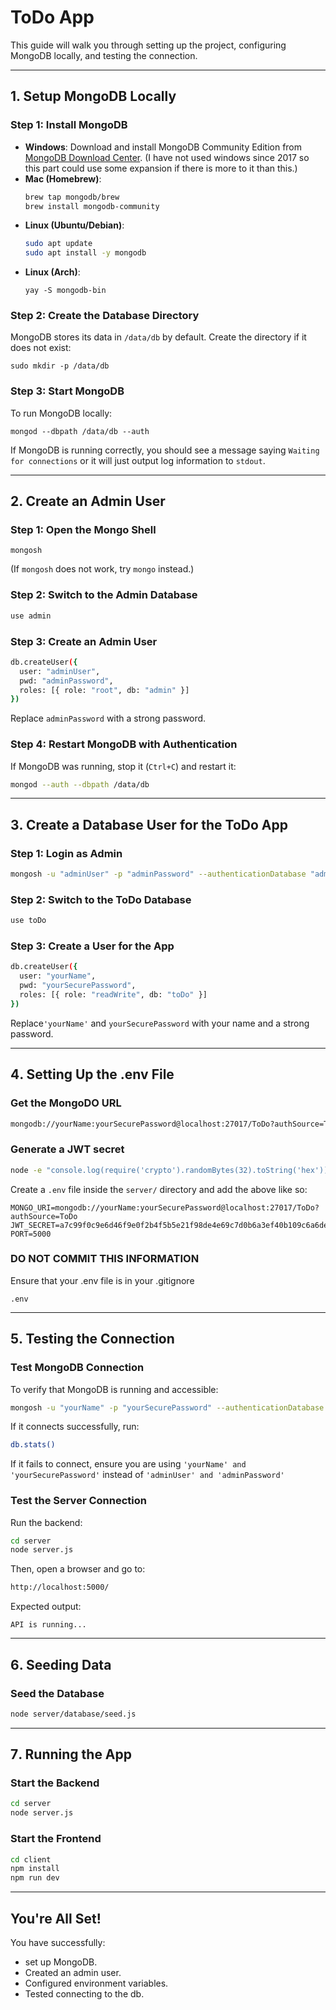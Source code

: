 # ToDo App

This guide will walk you through setting up the project, configuring MongoDB locally, and testing the connection.

---

## **1️. Setup MongoDB Locally**

### **Step 1: Install MongoDB**
- **Windows**: Download and install MongoDB Community Edition from [MongoDB Download Center](https://www.mongodb.com/try/download/community). (I have not used windows since 2017 so this part could use some expansion if there is more to it than this.)
- **Mac (Homebrew)**:
  ```sh
  brew tap mongodb/brew
  brew install mongodb-community
  ```
- **Linux (Ubuntu/Debian)**:
  ```sh
  sudo apt update
  sudo apt install -y mongodb
  ```
- **Linux (Arch)**:
  ```
  yay -S mongodb-bin
  ```

### **Step 2: Create the Database Directory**
MongoDB stores its data in `/data/db` by default. Create the directory if it does not exist:
```
sudo mkdir -p /data/db
```

### **Step 3: Start MongoDB**
To run MongoDB locally:
```
mongod --dbpath /data/db --auth
```
If MongoDB is running correctly, you should see a message saying `Waiting for connections` or it will just output log information to ``stdout``.

---

## **2️. Create an Admin User**

### **Step 1: Open the Mongo Shell**
```
mongosh
```
(If `mongosh` does not work, try `mongo` instead.)

### **Step 2: Switch to the Admin Database**
```sh
use admin
```

### **Step 3: Create an Admin User**
```sh
db.createUser({
  user: "adminUser",
  pwd: "adminPassword",
  roles: [{ role: "root", db: "admin" }]
})
```
Replace `adminPassword` with a strong password.

### **Step 4: Restart MongoDB with Authentication**
If MongoDB was running, stop it (`Ctrl+C`) and restart it:
```sh
mongod --auth --dbpath /data/db
```

---

## **3️. Create a Database User for the ToDo App**
### **Step 1: Login as Admin**
```sh
mongosh -u "adminUser" -p "adminPassword" --authenticationDatabase "admin"
```

### **Step 2: Switch to the ToDo Database**
```sh
use toDo
```

### **Step 3: Create a User for the App**
```sh
db.createUser({
  user: "yourName",
  pwd: "yourSecurePassword",
  roles: [{ role: "readWrite", db: "toDo" }]
})
```
Replace``'yourName'`` and ```yourSecurePassword``` with your name and a strong password.

---

## **4️. Setting Up the .env File**

### **Get the MongoDO URL**
  ```sh
  mongodb://yourName:yourSecurePassword@localhost:27017/ToDo?authSource=ToDo
  ```

### **Generate a JWT secret**
```sh
node -e "console.log(require('crypto').randomBytes(32).toString('hex'))"
```

Create a `.env` file inside the `server/` directory and add the above like so:
```env
MONGO_URI=mongodb://yourName:yourSecurePassword@localhost:27017/ToDo?authSource=ToDo
JWT_SECRET=a7c99f0c9e6d46f9e0f2b4f5b5e21f98de4e69c7d0b6a3ef40b109c6a6de6a8e
PORT=5000
```
### **DO NOT COMMIT THIS INFORMATION**
Ensure that your .env file is in your .gitignore
```
.env
```

---

## **5️. Testing the Connection**
### **Test MongoDB Connection**
To verify that MongoDB is running and accessible:
```sh
mongosh -u "yourName" -p "yourSecurePassword" --authenticationDatabase "toDo"
```
If it connects successfully, run:
```sh
db.stats()
```

If it fails to connect, ensure you are using ``'yourName' and 'yourSecurePassword'`` instead of ``'adminUser' and 'adminPassword'``

### **Test the Server Connection**
Run the backend:
```sh
cd server
node server.js
```
Then, open a browser and go to:
```sh
http://localhost:5000/
```
Expected output:
```
API is running...
```

---

## **6️. Seeding Data**
### **Seed the Database**
```sh
node server/database/seed.js
```

---

## **7️. Running the App**
### **Start the Backend**
```sh
cd server
node server.js
```
### **Start the Frontend**
```sh
cd client
npm install
npm run dev
```

---

## **You're All Set!**
You have successfully:
- set up MongoDB.
- Created an admin user.
- Configured environment variables.
- Tested connecting to the db.


